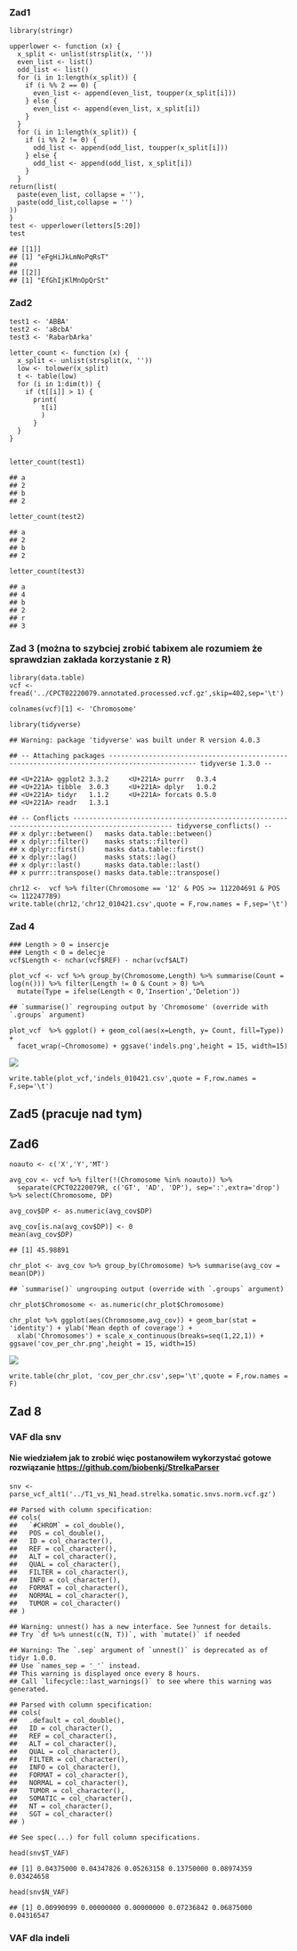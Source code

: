 ### Zad1

    library(stringr)

    upperlower <- function (x) {
      x_split <- unlist(strsplit(x, ''))
      even_list <- list()
      odd_list <- list()
      for (i in 1:length(x_split)) {
        if (i %% 2 == 0) {
          even_list <- append(even_list, toupper(x_split[i]))
        } else {
          even_list <- append(even_list, x_split[i])
        } 
      }
      for (i in 1:length(x_split)) {
        if (i %% 2 != 0) {
          odd_list <- append(odd_list, toupper(x_split[i]))
        } else {
          odd_list <- append(odd_list, x_split[i])
        } 
      }
    return(list(
      paste(even_list, collapse = ''),
      paste(odd_list,collapse = '')
    ))
    }
    test <- upperlower(letters[5:20])
    test

    ## [[1]]
    ## [1] "eFgHiJkLmNoPqRsT"
    ## 
    ## [[2]]
    ## [1] "EfGhIjKlMnOpQrSt"

### Zad2

    test1 <- 'ABBA'
    test2 <- 'aBcbA'
    test3 <- 'RabarbArka'

    letter_count <- function (x) {
      x_split <- unlist(strsplit(x, ''))
      low <- tolower(x_split)
      t <- table(low)
      for (i in 1:dim(t)) {
        if (t[[i]] > 1) {
          print(
            t[i]
            )
          }
      }
    }


    letter_count(test1)

    ## a 
    ## 2 
    ## b 
    ## 2

    letter_count(test2)

    ## a 
    ## 2 
    ## b 
    ## 2

    letter_count(test3)

    ## a 
    ## 4 
    ## b 
    ## 2 
    ## r 
    ## 3

### Zad 3 (można to szybciej zrobić tabixem ale rozumiem że sprawdzian zakłada korzystanie z R)

    library(data.table)
    vcf <- fread('../CPCT02220079.annotated.processed.vcf.gz',skip=402,sep='\t')

    colnames(vcf)[1] <- 'Chromosome'

    library(tidyverse)

    ## Warning: package 'tidyverse' was built under R version 4.0.3

    ## -- Attaching packages -------------------------------------------------------------------------------------------- tidyverse 1.3.0 --

    ## <U+221A> ggplot2 3.3.2     <U+221A> purrr   0.3.4
    ## <U+221A> tibble  3.0.3     <U+221A> dplyr   1.0.2
    ## <U+221A> tidyr   1.1.2     <U+221A> forcats 0.5.0
    ## <U+221A> readr   1.3.1

    ## -- Conflicts ----------------------------------------------------------------------------------------------- tidyverse_conflicts() --
    ## x dplyr::between()   masks data.table::between()
    ## x dplyr::filter()    masks stats::filter()
    ## x dplyr::first()     masks data.table::first()
    ## x dplyr::lag()       masks stats::lag()
    ## x dplyr::last()      masks data.table::last()
    ## x purrr::transpose() masks data.table::transpose()

    chr12 <-  vcf %>% filter(Chromosome == '12' & POS >= 112204691 & POS <= 112247789)
    write.table(chr12,'chr12_010421.csv',quote = F,row.names = F,sep='\t')

### Zad 4

    ### Length > 0 = insercje
    ### Length < 0 = delecje
    vcf$Length <- nchar(vcf$REF) - nchar(vcf$ALT)

    plot_vcf <- vcf %>% group_by(Chromosome,Length) %>% summarise(Count = log(n())) %>% filter(Length != 0 & Count > 0) %>% 
      mutate(Type = ifelse(Length < 0,'Insertion','Deletion'))

    ## `summarise()` regrouping output by 'Chromosome' (override with `.groups` argument)

    plot_vcf  %>% ggplot() + geom_col(aes(x=Length, y= Count, fill=Type)) + 
      facet_wrap(~Chromosome) + ggsave('indels.png',height = 15, width=15)

![](raport_files/figure-markdown_strict/unnamed-chunk-4-1.png)

    write.table(plot_vcf,'indels_010421.csv',quote = F,row.names = F,sep='\t')

## Zad5 (pracuje nad tym)

## Zad6

    noauto <- c('X','Y','MT')

    avg_cov <- vcf %>% filter(!(Chromosome %in% noauto)) %>% 
      separate(CPCT02220079R, c('GT', 'AD', 'DP'), sep=':',extra='drop') %>% select(Chromosome, DP)

    avg_cov$DP <- as.numeric(avg_cov$DP)

    avg_cov[is.na(avg_cov$DP)] <- 0
    mean(avg_cov$DP)

    ## [1] 45.98891

    chr_plot <- avg_cov %>% group_by(Chromosome) %>% summarise(avg_cov = mean(DP))

    ## `summarise()` ungrouping output (override with `.groups` argument)

    chr_plot$Chromosome <- as.numeric(chr_plot$Chromosome)

    chr_plot %>% ggplot(aes(Chromosome,avg_cov)) + geom_bar(stat = 'identity') + ylab('Mean depth of coverage') + 
      xlab('Chromosomes') + scale_x_continuous(breaks=seq(1,22,1)) + ggsave('cov_per_chr.png',height = 15, width=15)  

![](raport_files/figure-markdown_strict/unnamed-chunk-5-1.png)

    write.table(chr_plot, 'cov_per_chr.csv',sep='\t',quote = F,row.names = F)

## Zad 8

### VAF dla snv

#### Nie wiedziałem jak to zrobić więc postanowiłem wykorzystać gotowe rozwiązanie <https://github.com/biobenkj/StrelkaParser>

    snv <- parse_vcf_alt1('../T1_vs_N1_head.strelka.somatic.snvs.norm.vcf.gz')

    ## Parsed with column specification:
    ## cols(
    ##   `#CHROM` = col_double(),
    ##   POS = col_double(),
    ##   ID = col_character(),
    ##   REF = col_character(),
    ##   ALT = col_character(),
    ##   QUAL = col_character(),
    ##   FILTER = col_character(),
    ##   INFO = col_character(),
    ##   FORMAT = col_character(),
    ##   NORMAL = col_character(),
    ##   TUMOR = col_character()
    ## )

    ## Warning: unnest() has a new interface. See ?unnest for details.
    ## Try `df %>% unnest(c(N, T))`, with `mutate()` if needed

    ## Warning: The `.sep` argument of `unnest()` is deprecated as of tidyr 1.0.0.
    ## Use `names_sep = '_'` instead.
    ## This warning is displayed once every 8 hours.
    ## Call `lifecycle::last_warnings()` to see where this warning was generated.

    ## Parsed with column specification:
    ## cols(
    ##   .default = col_double(),
    ##   ID = col_character(),
    ##   REF = col_character(),
    ##   ALT = col_character(),
    ##   QUAL = col_character(),
    ##   FILTER = col_character(),
    ##   INFO = col_character(),
    ##   FORMAT = col_character(),
    ##   NORMAL = col_character(),
    ##   TUMOR = col_character(),
    ##   SOMATIC = col_character(),
    ##   NT = col_character(),
    ##   SGT = col_character()
    ## )

    ## See spec(...) for full column specifications.

    head(snv$T_VAF)

    ## [1] 0.04375000 0.04347826 0.05263158 0.13750000 0.08974359 0.03424658

    head(snv$N_VAF)

    ## [1] 0.00990099 0.00000000 0.00000000 0.07236842 0.06875000 0.04316547

### VAF dla indeli
